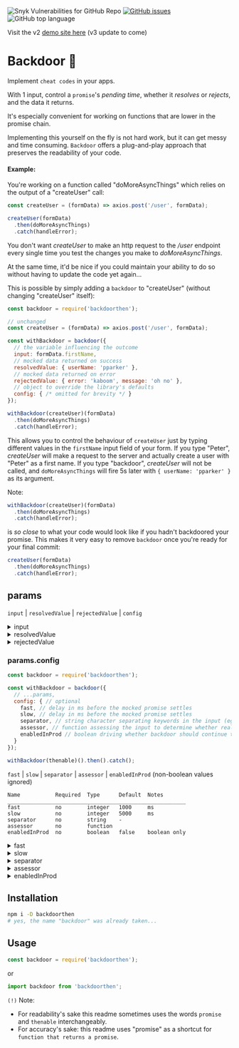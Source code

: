 ![Snyk Vulnerabilities for GitHub Repo](https://img.shields.io/snyk/vulnerabilities/github/johanfive/backdoor)
[![GitHub issues](https://img.shields.io/github/issues/johanfive/backdoor)](https://github.com/johanfive/backdoor/issues)
![GitHub top language](https://img.shields.io/github/languages/top/johanfive/backdoor)

Visit the v2 [demo site here](https://johanfive.github.io/backdoordemo/)
(v3 update to come)


# Backdoor 🚪

Implement `cheat codes` in your apps.

With 1 input, control a `promise`'s *pending time*, whether it *resolves* or *rejects*, and the data it returns.

It's especially convenient for working on functions that are lower in the promise chain.

Implementing this yourself on the fly is not hard work, but it can get messy and time consuming.
`Backdoor` offers a plug-and-play approach that preserves the readability of your code.

#### Example:
You're working on a function called "doMoreAsyncThings" which relies on the output of a "createUser" call:
```js
const createUser = (formData) => axios.post('/user', formData);

createUser(formData)
  .then(doMoreAsyncThings)
  .catch(handleError);
```
You don't want *createUser* to make an http request to the */user* endpoint every single time you test the changes you make to *doMoreAsyncThings*.

At the same time, it'd be nice if you could maintain your ability to do so without having to update the code yet again...

This is possible by simply adding a `backdoor` to "createUser" (without changing "createUser" itself):
```js
const backdoor = require('backdoorthen');

// unchanged
const createUser = (formData) => axios.post('/user', formData);

const withBackdoor = backdoor({
  // the variable influencing the outcome
  input: formData.firstName,
  // mocked data returned on success
  resolvedValue: { userName: 'pparker' },
  // mocked data returned on error
  rejectedValue: { error: 'kaboom', message: 'oh no' },
  // object to override the library's defaults
  config: { /* omitted for brevity */ }
});

withBackdoor(createUser)(formData)
  .then(doMoreAsyncThings)
  .catch(handleError);
```

This allows you to control the behaviour of `createUser` just by typing different values in the
`firstName` input field of your form.
If you type "Peter", *createUser* will make a request to the server and actually create a user with
"Peter" as a first name.
If you type "backdoor", *createUser* will not be called, and `doMoreAsyncThings` will fire 5s later
with `{ userName: 'pparker' }` as its argument.

Note:
```js
withBackdoor(createUser)(formData)
  .then(doMoreAsyncThings)
  .catch(handleError);
```
is *so close* to what your code would look like if you hadn't backdoored your promise. This makes it very easy to remove `backdoor` once you're ready for your final commit:
```js
createUser(formData)
  .then(doMoreAsyncThings)
  .catch(handleError);
```

## params

`input` | `resolvedValue` | `rejectedValue` | `config`

<details>
  <summary>input</summary>

  `input` required

  This is the variable backdoor evaluates to decide the outcome.

  By default a string is expected, and only the following values are recognized as meaningful triggers:
  ```
  INPUT                    PROMISE
  ___________________________________________
  "backdoor"            -> resolves slow (5s)
  "backdoor-fast"       -> resolves fast (1s)
  "backdoor-error"      -> rejects slow  (5s)
  "backdoor-error-fast" -> rejects fast  (1s)
  ```
  If your use case needs to rely on different values or different types entirely,
  you must configure an  `assessor` in `config`.
</details>

<details>
  <summary>resolvedValue</summary>

  `resolvedValue`
  This is anything you want the mocked promise to return when it resolves (settles with success).
</details>

<details>
  <summary>rejectedValue</summary>

  `rejectedValue` 
  This is anything you want the mocked promise to return when it rejects (settles with error).
</details>

### params.config

```js
const backdoor = require('backdoorthen');

const withBackdoor = backdoor({
  // ...params,
  config: { // optional
    fast, // delay in ms before the mocked promise settles
    slow, // delay in ms before the mocked promise settles
    separator, // string character separating keywords in the input (eg: "-" in "backdoor-fast")
    assessor, // function assessing the input to determine whether real or mocked data should be returned
    enabledInProd // boolean driving whether backdoor should continue to work in production (false by default)
  }
});

withBackdoor(thenable)().then().catch();
```

`fast` | `slow` | `separator` | `assessor` | `enabledInProd` (non-boolean values ignored)

```
Name           Required  Type      Default  Notes
________________________________________________________
fast           no        integer   1000     ms
slow           no        integer   5000     ms
separator      no        string    -
assessor       no        function
enabledInProd  no        boolean   false    boolean only
```

<details>
  <summary>fast</summary>

  `fast` default: 1000

  Delay in ms before the mocked promise settles (0 is recognized)
</details>

<details>
  <summary>slow</summary>

  `slow` default: 5000

  Delay in ms before the mocked promise settles (0 is recognized)
</details>

<details>
  <summary>separator</summary>

  `separator` default: "-"

  String character separating the keywords `backdoor` looks for.

  Eg: When the input is "backdoor-error-fast",
  by default backdoor recognizes the "backdoor", "error" and "fast" keywords
  because they're separated by a "-" character.
</details>

<details>
  <summary>assessor</summary>

  `assessor`
  If your use-case does not rely on strings or if you'd rather implement your own logic,
  you can define an `assessor` function that must have the following signature:
  ```js
  const assessor = (input, separator) => ({
    isBackdoor: boolean,
    doResolve: boolean,
    isFast: boolean
  });
  ```
  which you would then pass as a property of the config object:
  ```js
  const withBackdoor = backdoor({
    // ...omitted for brevity,
    config: { assessor: yourTailoredAssessor }
  });
  withBackdoor(thenable)().then(...);
  ```
  Example:
  ```js
  const assessor = digit => ({
    isBackdoor: digit < 5,
    doResolve: digit <= 2,
    isFast: digit === 2 || digit === 4
  });
  ```
`isBackdoor`
+ **true**:  skip the actual promise and return mocked data
+ **false**: return the actual promise

`doResolve`
+ **true**:  the mocked promise will resolve with the mocked response
+ **false**: the mocked promise will reject with the mocked error

`isFast`
+ **true**:  wait 1000ms by default (override with config.fast)
+ **false**: wait 5000ms by default (override with config.slow)
</details>

<details>
  <summary>enabledInProd</summary>

  `enabledInProd` default: `false`

  When set to `true`, backdoor will continue to work in a `production` environment.

  When `false` and in a `production` environment,
  the actual thenable is always executed regardless of the input value.
  
  Only the boolean `true` is valid. Anything else is interpreted as `false`.
</details>

## Installation
```sh
npm i -D backdoorthen
# yes, the name "backdoor" was already taken...
```
## Usage
```js
const backdoor = require('backdoorthen');
```
or
```js
import backdoor from 'backdoorthen';
```

`(!)` Note:
+ For readability's sake this readme sometimes uses the words `promise` and `thenable` interchangeably.
+ For accuracy's sake: this readme uses "promise" as a shortcut for `function that returns a promise`.
